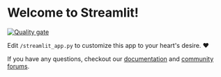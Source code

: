 # Welcome to Streamlit!
[![Quality gate](http://10.211.55.5:9002/api/project_badges/measure?project=my-python-project&metric=bugs)](http://10.211.55.5:9002/dashboard?id=my-python-project)

Edit `/streamlit_app.py` to customize this app to your heart's desire. :heart:

If you have any questions, checkout our [documentation](https://docs.streamlit.io) and [community
forums](https://discuss.streamlit.io).
